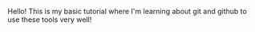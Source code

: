 Hello!
This is my basic tutorial where I'm learning about git and github to use these tools very well!

